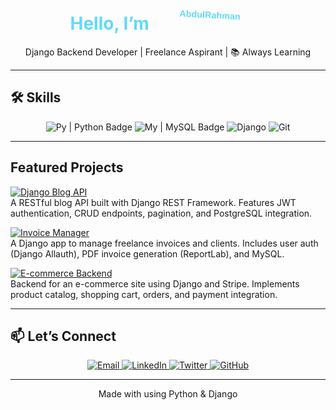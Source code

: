 <!--
  ================================
        COLORFUL GITHUB PROFILE
  ================================
  Save this file as `README.md` in the repository named exactly the same as your GitHub username.
  Make sure `abdulrahman_moving.gif` is in the same folder as this README.
-->

<div align="center">
  <!-- Animated name using inline SVG -->
  <h1 style="color:#61DAFB;">
    Hello, I’m
    <svg
      width="180"
      height="45"
      viewBox="0 0 400 100"
      xmlns="http://www.w3.org/2000/svg"
    >
      <g transform="translate(200,50)">
        <text
          x="0"
          y="0"
          font-family="sans-serif"
          font-size="32"
          fill="#61DAFB"
          text-anchor="middle"
          dominant-baseline="middle"
        >
          AbdulRahman
          <animateTransform
            attributeName="transform"
            type="rotate"
            from="0"
            to="360"
            dur="4s"
            repeatCount="indefinite"
          />
        </text>
      </g>
    </svg>
  </h1>
  <p>Django Backend Developer | Freelance Aspirant | 📚 Always Learning</p>
</div>

---

## 🛠️ Skills

<p align="center">
  <!-- Custom “Py | Python” badge -->
  <img
    src="https://img.shields.io/static/v1?label=Py&message=Python&color=306998&labelColor=4B8BBE&style=for-the-badge"
    alt="Py | Python Badge"
  />
  <!-- Custom “My | MySQL” badge -->
  <img
    src="https://img.shields.io/static/v1?label=My&message=MySQL&color=005C84&labelColor=4479A1&style=for-the-badge"
    alt="My | MySQL Badge"
  />
  <img src="https://img.shields.io/badge/Django-092E20?style=for-the-badge&logo=django&logoColor=white" alt="Django" />
  <img src="https://img.shields.io/badge/Git-000000?style=for-the-badge&logo=git&logoColor=white" alt="Git" />
</p>

---

## Featured Projects

<p>
  <a href="https://github.com/<your-username>/django-blog-api">
    <img src="https://img.shields.io/badge/Django_Blog_API-10ED0E?style=for-the-badge&logo=django" alt="Django Blog API" />
  </a>
  <br>
  A RESTful blog API built with Django REST Framework. Features JWT authentication, CRUD endpoints, pagination, and PostgreSQL integration.
</p>

<p>
  <a href="https://github.com/<your-username>/invoice-manager">
    <img src="https://img.shields.io/badge/Invoice_Manager-0057B8?style=for-the-badge&logo=django" alt="Invoice Manager" />
  </a>
  <br>
  A Django app to manage freelance invoices and clients. Includes user auth (Django Allauth), PDF invoice generation (ReportLab), and MySQL.
</p>

<p>
  <a href="https://github.com/<your-username>/ecommerce-backend">
    <img src="https://img.shields.io/badge/E-commerce_Backend-FF6F00?style=for-the-badge&logo=stripe&logoColor=white" alt="E-commerce Backend" />
  </a>
  <br>
  Backend for an e-commerce site using Django and Stripe. Implements product catalog, shopping cart, orders, and payment integration.
</p>

---

## 📫 Let’s Connect

<p align="center">
  <a href="mailto:your.email@example.com">
    <img src="https://img.shields.io/badge/Email-your.email%40example.com-D14836?style=for-the-badge&logo=gmail&logoColor=white" alt="Email" />
  </a>
  <a href="https://linkedin.com/in/<your-linkedin>">
    <img src="https://img.shields.io/badge/LinkedIn-<your-linkedin>-0A66C2?style=for-the-badge&logo=linkedin&logoColor=white" alt="LinkedIn" />
  </a>
  <a href="https://twitter.com/<your-twitter-handle>">
    <img src="https://img.shields.io/badge/Twitter-@<your-twitter-handle>-1DA1F2?style=for-the-badge&logo=twitter&logoColor=white" alt="Twitter" />
  </a>
  <a href="https://github.com/<your-username>">
    <img src="https://img.shields.io/badge/GitHub-<your-username>-181717?style=for-the-badge&logo=github&logoColor=white" alt="GitHub" />
  </a>
</p>

---

<p align="center">
  Made with using Python & Django
</p>
